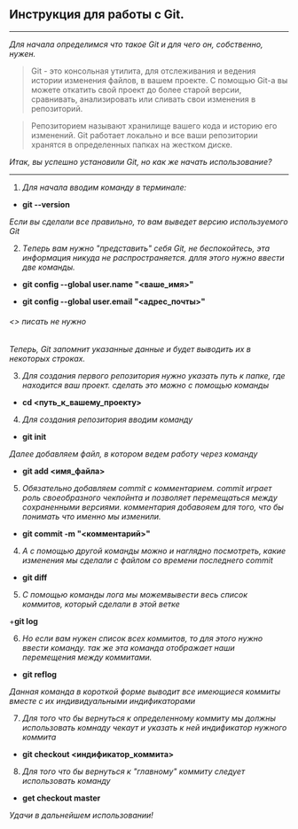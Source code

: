 ## Инструкция для работы с Git. ## 
---

*Для начала определимся что такое Git и для чего он, собственно, нужен.* 

>Git - это консольная утилита, для отслеживания и ведения истории изменения файлов, в вашем проекте. С помощью Git-a вы можете откатить свой проект до более старой версии, сравнивать, анализировать или сливать свои изменения в репозиторий.

>Репозиторием называют хранилище вашего кода и историю его изменений. Git работает локально и все ваши репозитории хранятся в определенных папках на жестком диске.


*Итак, вы успешно установили Git, но как же начать использование?*

---

1. *Для начала вводим команду в терминале:*

+  **git --version**

*Если вы сделали все правильно, то вам выведет версию используемого Git*

2. *Tеперь вам нужно "представить" себя Git, не беспокойтесь, эта информация никуда не распространяется. длля этого нужно ввести две команды.*

+ **git config --global user.name "<ваше_имя>"**

+ **git config --global user.email "<адрес_почты>"**

###### <> писать не нужно ######

*Теперь, Git запомнит указанные данные и будет выводить их в некоторых строках.*

3. *Для создания первого репозитория нужно указать путь к папке, где находится ваш проект. сделать это можно с помощью команды*

+ **cd <путь_к_вашему_проекту>**

4. *Для создания репозитория вводим команду*

+ **git init**

*Далее добавляем файл, в котором ведем работу через команду*

+ **git add <имя_файла>**

5. *Обязательно  добавляем commit с комментарием. commit играет роль своеобразного чекпойнта и позволяет перемещаться между сохраненными версиями. комментария добавояем для того, что бы понимать что именно мы изменили.*

+  **git commit -m "<комментарий>"**


4. *А с помощью другой команды можно и наглядно посмотреть, какие изменения мы сделали с файлом со времени последнего commit*

+ **git diff**

5. *С помощью команды лога мы можемвывести весь  список коммитов, который сделали в этой  ветке*

+**git log**

6. *Но если вам нужен список всех коммитов, то для этого нужно ввести команду. так же эта команда отображает наши перемещения между коммитами.*

+ **git reflog**

*Данная команда в короткой форме выводит все имеющиеся коммиты вместе с их индивидуальными индификаторами*

7. *Для того что бы вернуться к определенному коммиту мы должны использовать комнаду чекаут и указать к ней индификатор нужного коммита*

+ **git checkout <индификатор_коммита>**

8. *Для того что бы вернуться к "главному" коммиту следует использовать команду*

+ **get checkout master**

*Удачи в дальнейшем использовании!*